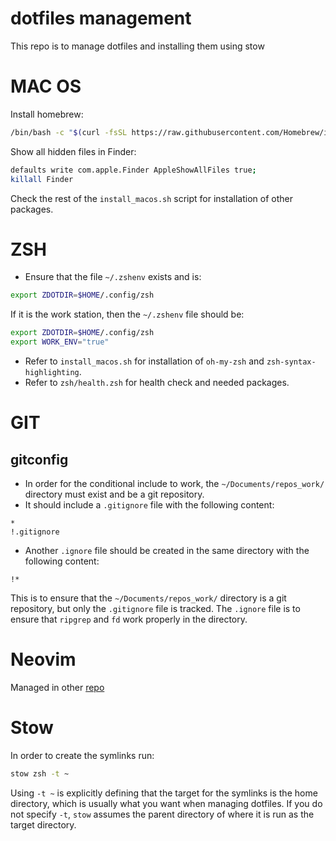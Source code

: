 # dotfiles management

This repo is to manage dotfiles and installing them using stow

# MAC OS

Install homebrew:

```sh
/bin/bash -c "$(curl -fsSL https://raw.githubusercontent.com/Homebrew/install/HEAD/install.sh)"
```

Show all hidden files in Finder:
```sh
defaults write com.apple.Finder AppleShowAllFiles true;
killall Finder
```

Check the rest of the `install_macos.sh` script for installation of other packages.

# ZSH
- Ensure that the file `~/.zshenv` exists and is:
```sh
export ZDOTDIR=$HOME/.config/zsh
```

If it is the work station, then the `~/.zshenv` file should be:
```sh
export ZDOTDIR=$HOME/.config/zsh
export WORK_ENV="true"
```

- Refer to `install_macos.sh` for installation of `oh-my-zsh` and `zsh-syntax-highlighting`.
- Refer to `zsh/health.zsh` for health check and needed packages.

# GIT
## gitconfig
- In order for the conditional include to work, the `~/Documents/repos_work/` directory must exist and be a git repository.
- It should include a `.gitignore` file with the following content:
```
*
!.gitignore
```
- Another `.ignore` file should be created in the same directory with the following content:
```
!*
```

This is to ensure that the `~/Documents/repos_work/` directory is a git repository, but only the `.gitignore` file is tracked.
The `.ignore` file is to ensure that `ripgrep` and `fd` work properly in the directory.
# Neovim

Managed in other [repo](https://github.com/tcpessoa/kickstart.nvim)

# Stow

In order to create the symlinks run:
```sh
stow zsh -t ~
```
Using `-t ~` is explicitly defining that the target for the symlinks is the home directory, which is usually what you want when managing dotfiles. 
If you do not specify `-t`, `stow` assumes the parent directory of where it is run as the target directory.

